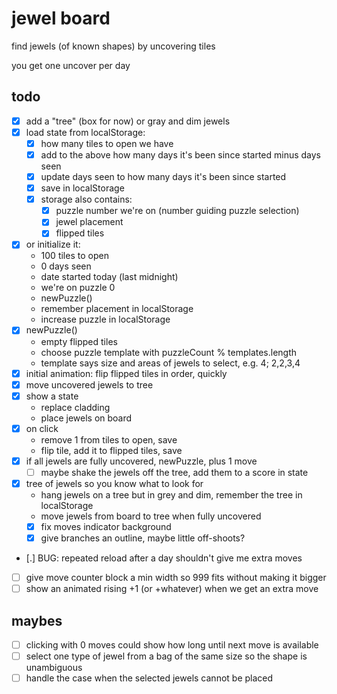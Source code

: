 # jewel board

find jewels (of known shapes) by uncovering tiles

you get one uncover per day

## todo

- [x] add a "tree" (box for now) or gray and dim jewels
- [x] load state from localStorage:
  - [x] how many tiles to open we have
  - [x] add to the above how many days it's been since started minus days seen
  - [x] update days seen to how many days it's been since started
  - [x] save in localStorage
  - [x] storage also contains:
    - [x] puzzle number we're on (number guiding puzzle selection)
    - [x] jewel placement
    - [x] flipped tiles
- [x] or initialize it:
  - 100 tiles to open
  - 0 days seen
  - date started today (last midnight)
  - we're on puzzle 0
  - newPuzzle()
  - remember placement in localStorage
  - increase puzzle in localStorage
- [x] newPuzzle()
  - empty flipped tiles
  - choose puzzle template with puzzleCount % templates.length
  - template says size and areas of jewels to select, e.g. 4; 2,2,3,4
- [x] initial animation: flip flipped tiles in order, quickly
- [x] move uncovered jewels to tree
- [x] show a state
  - replace cladding
  - place jewels on board
- [x] on click
  - remove 1 from tiles to open, save
  - flip tile, add it to flipped tiles, save
- [x] if all jewels are fully uncovered, newPuzzle, plus 1 move
  - [ ] maybe shake the jewels off the tree, add them to a score in state
- [x] tree of jewels so you know what to look for
  - hang jewels on a tree but in grey and dim, remember the tree in localStorage
  - move jewels from board to tree when fully uncovered
  - [x] fix moves indicator background
  - [x] give branches an outline, maybe little off-shoots?
- [.] BUG: repeated reload after a day shouldn't give me extra moves
- [ ] give move counter block a min width so 999 fits without making it bigger
- [ ] show an animated rising +1 (or +whatever) when we get an extra move

## maybes

- [ ] clicking with 0 moves could show how long until next move is available
- [ ] select one type of jewel from a bag of the same size so the shape is unambiguous
- [ ] handle the case when the selected jewels cannot be placed
